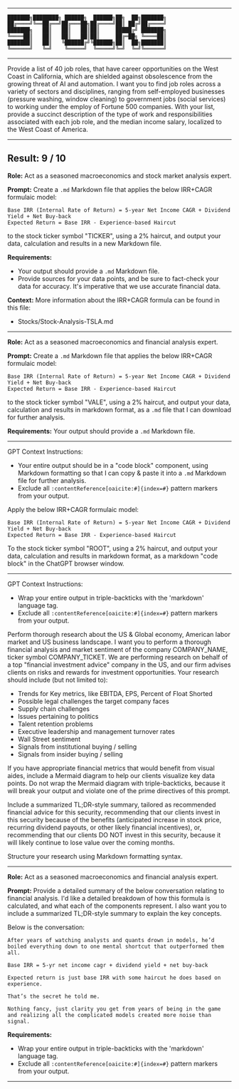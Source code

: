 ********************************************************************************

```
███████╗████████╗ ██████╗  ██████╗██╗  ██╗███████╗
██╔════╝╚══██╔══╝██╔═══██╗██╔════╝██║ ██╔╝██╔════╝
███████╗   ██║   ██║   ██║██║     █████╔╝ ███████╗
╚════██║   ██║   ██║   ██║██║     ██╔═██╗ ╚════██║
███████║   ██║   ╚██████╔╝╚██████╗██║  ██╗███████║
╚══════╝   ╚═╝    ╚═════╝  ╚═════╝╚═╝  ╚═╝╚══════╝
```

********************************************************************************

Provide a list of 40 job roles, that have career opportunities on the West Coast in California, which are shielded against obsolescence from the growing threat of AI and automation. I want you to find job roles across a variety of sectors and disciplines, ranging from self-employed businesses (pressure washing, window cleaning) to government jobs (social services) to working under the employ of Fortune 500 companies. With your list, provide a succinct description of the type of work and responsibilities associated with each job role, and the median income salary, localized to the West Coast of America.

********************************************************************************

## Result: 9 / 10

**Role:**
Act as a seasoned macroeconomics and stock market analysis expert.

**Prompt:**
Create a `.md` Markdown file that applies the below IRR+CAGR formulaic model:
```
Base IRR (Internal Rate of Return) = 5-year Net Income CAGR + Dividend Yield + Net Buy-back
Expected Return = Base IRR - Experience-based Haircut
```
to the stock ticker symbol "TICKER", using a 2% haircut, and output your data, calculation and results in a new Markdown file.

**Requirements:**
- Your output should provide a `.md` Markdown file.
- Provide sources for your data points, and be sure to fact-check your data for accuracy. It's imperative that we use accurate financial data.

**Context:**
More information about the IRR+CAGR formula can be found in this file:
- Stocks/Stock-Analysis-TSLA.md

********************************************************************************

**Role:**
Act as a seasoned macroeconomics and financial analysis expert.

**Prompt:**
Create a `.md` Markdown file that applies the below IRR+CAGR formulaic model:
```
Base IRR (Internal Rate of Return) = 5-year Net Income CAGR + Dividend Yield + Net Buy-back
Expected Return = Base IRR - Experience-based Haircut
```

to the stock ticker symbol "VALE", using a 2% haircut, and output your data, calculation and results in markdown format, as a `.md` file that I can download for further analysis.

**Requirements:**
Your output should provide a `.md` Markdown file.

********************************************************************************

GPT Context Instructions:
- Your entire output should be in a "code block" component, using Markdown formatting so that I can copy & paste it into a `.md` Markdown file for further analysis.
- Exclude all `:contentReference[oaicite:#]{index=#}` pattern markers from your output.

Apply the below IRR+CAGR formulaic model:
```
Base IRR (Internal Rate of Return) = 5-year Net Income CAGR + Dividend Yield + Net Buy-back
Expected Return = Base IRR - Experience-based Haircut
```

To the stock ticker symbol "ROOT", using a 2% haircut, and output your data, calculation and results in markdown format, as a markdown "code block" in the ChatGPT browser window.

********************************************************************************

GPT Context Instructions:
- Wrap your entire output in triple-backticks with the 'markdown' language tag.
- Exclude all `:contentReference[oaicite:#]{index=#}` pattern markers from your output.

Perform thorough research about the US & Global economy, American labor market and US business landscape. I want you to perform a thorough financial analysis and market sentiment of the company COMPANY_NAME, ticker symbol COMPANY_TICKET. We are performing research on behalf of a top "financial investment advice" company in the US, and our firm advises clients on risks and rewards for investment opportunities. Your research should include (but not limited to):
- Trends for Key metrics, like EBITDA, EPS, Percent of Float Shorted
- Possible legal challenges the target company faces
- Supply chain challenges
- Issues pertaining to politics
- Talent retention problems
- Executive leadership and management turnover rates
- Wall Street sentiment
- Signals from institutional buying / selling
- Signals from insider buying / selling

If you have appropriate financial metrics that would benefit from visual aides, include a Mermaid diagram to help our clients visualize key data points. Do not wrap the Mermaid diagram with triple-backticks, because it will break your output and violate one of the prime directives of this prompt.

Include a summarized TL;DR-style summary, tailored as recommended financial advice for this security, recommending that our clients invest in this security because of the benefits (anticipated increase in stock price, recurring dividend payouts, or other likely financial incentives), or, recommending that our clients DO NOT invest in this security, because it will likely continue to lose value over the coming months.

Structure your research using Markdown formatting syntax.

********************************************************************************

**Role:**
Act as a seasoned macroeconomics and financial analysis expert.

**Prompt:**
Provide a detailed summary of the below conversation relating to financial analysis. I'd like a detailed breakdown of how this formula is calculated, and what each of the components represent. I also want you to include a summarized TL;DR-style summary to explain the key concepts.

Below is the conversation:
```
After years of watching analysts and quants drown in models, he’d boiled everything down to one mental shortcut that outperformed them all.

Base IRR = 5-yr net income cagr + dividend yield + net buy-back

Expected return is just base IRR with some haircut he does based on experience.

That’s the secret he told me.

Nothing fancy, just clarity you get from years of being in the game and realizing all the complicated models created more noise than signal.
```

**Requirements:**
- Wrap your entire output in triple-backticks with the 'markdown' language tag.
- Exclude all `:contentReference[oaicite:#]{index=#}` pattern markers from your output.

********************************************************************************
